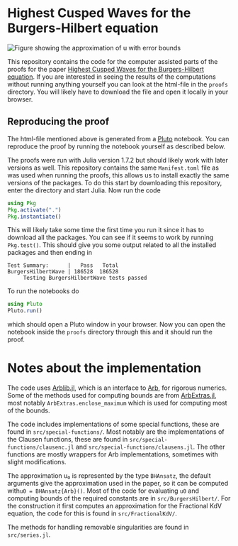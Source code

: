 # Highest Cusped Waves for the Burgers-Hilbert equation

![Figure showing the approximation of u with error
bounds](figures/BH-u.png)

This repository contains the code for the computer assisted parts of
the proofs for the paper [Highest Cusped Waves for the Burgers-Hilbert
equation](https://arxiv.org/abs/2205.00802). If you are interested in
seeing the results of the computations without running anything
yourself you can look at the html-file in the `proofs` directory. You
will likely have to download the file and open it locally in your
browser.

## Reproducing the proof

The html-file mentioned above is generated from a
[Pluto](https://github.com/fonsp/Pluto.jl) notebook. You can reproduce
the proof by running the notebook yourself as described below.

The proofs were run with Julia version 1.7.2 but should likely work
with later versions as well. This repository contains the same
`Manifest.toml` file as was used when running the proofs, this allows
us to install exactly the same versions of the packages. To do this
start by downloading this repository, enter the directory and start
Julia. Now run the code

``` julia
using Pkg
Pkg.activate(".")
Pkg.instantiate()
```

This will likely take some time the first time you run it since it has
to download all the packages. You can see if it seems to work by
running `Pkg.test()`. This should give you some output related to all
the installed packages and then ending in

```
Test Summary:      |   Pass   Total
BurgersHilbertWave | 186528  186528
     Testing BurgersHilbertWave tests passed
```

To run the notebooks do

``` julia
using Pluto
Pluto.run()
```

which should open a Pluto window in your browser. Now you can open the
notebook inside the `proofs` directory through this and it should run
the proof.

# Notes about the implementation
The code uses [Arblib.jl](https://github.com/kalmarek/Arblib.jl),
which is an interface to [Arb](https://www.arblib.org/), for rigorous
numerics. Some of the methods used for computing bounds are from
[ArbExtras.jl](https://github.com/Joel-Dahne/ArbExtras.jl), most
notably `ArbExtras.enclose_maximum` which is used for computing most
of the bounds.

The code includes implementations of some special functions, these are
found in `src/special-functions/`. Most notably are the
implementations of the Clausen functions, these are found in
`src/special-functions/clausenc.jl` and
`src/special-functions/clausens.jl`. The other functions are mostly
wrappers for Arb implementations, sometimes with slight modifications.

The approximation u₀ is represented by the type `BHAnsatz`, the
default arguments give the approximation used in the paper, so it can
be computed with`u0 = BHAnsatz{Arb}()`. Most of the code for
evaluating `u0` and computing bounds of the required constants are in
`src/BurgersHilbert/`. For the construction it first computes an
approximation for the Fractional KdV equation, the code for this is
found in `src/FractionalKdV/`.

The methods for handling removable singularities are found in
`src/series.jl`.
